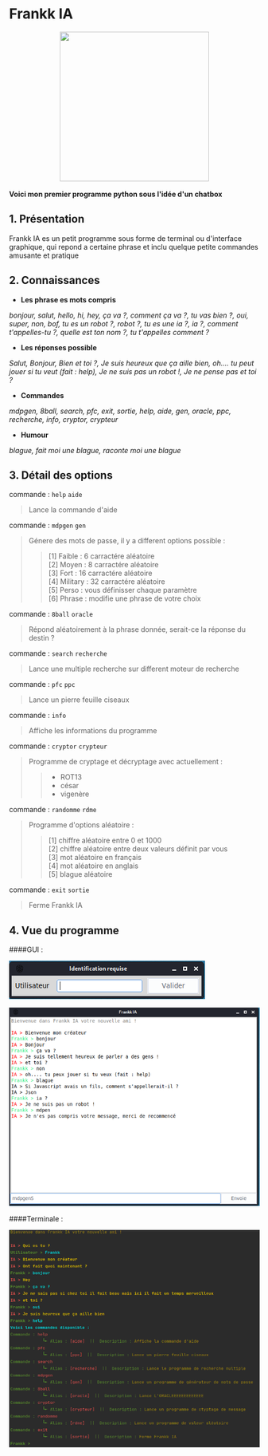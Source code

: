 # Frankk IA

<center><img src="https://frankkdarko.fr/wp-content/uploads/2021/07/pp.jpg" width="300" height="300"></center>

__Voici mon premier programme python sous l'idée d'un chatbox__

## 1. Présentation

Frankk IA es un petit programme sous forme de terminal ou d'interface graphique, qui repond a certaine phrase et inclu
quelque petite commandes amusante et pratique

## 2. Connaissances


* **Les phrase es mots compris**

*bonjour, salut, hello, hi, hey, ça va ?, comment ça va ?, tu vas bien ?, oui, super, non, bof, tu es un robot ?, robot ?, tu es une ia ?, ia ?, comment t'appelles-tu ?, quelle est ton nom ?, tu t'appelles comment ?*

* **Les réponses possible**

*Salut, Bonjour, Bien et toi ?, Je suis heureux que ça aille bien, oh.... tu peut jouer si tu veut (fait : help), Je ne suis pas un robot !, Je ne pense pas et toi ?*


* **Commandes**
   
*mdpgen, 8ball, search, pfc, exit, sortie, help, aide, gen, oracle, ppc, recherche, info, cryptor, crypteur*

* **Humour**
   
*blague, fait moi une blague, raconte moi une blague*

## 3. Détail des options  

commande : `help` `aide`

> Lance la commande d'aide

commande : `mdpgen` `gen`

> Génere des mots de passe, il y a different options possible :
>> [1] Faible : 6 carractére aléatoire  
>> [2] Moyen : 8 carractére aléatoire  
>> [3] Fort : 16 carractére aléatoire  
>> [4] Military : 32 carractére aléatoire  
>> [5] Perso : vous définisser chaque paramètre  
>> [6] Phrase : modifie une phrase de votre choix

commande : `8ball` `oracle`

> Répond aléatoirement à la phrase donnée, serait-ce la réponse du destin ?

commande : `search` `recherche`

> Lance une multiple recherche sur different moteur de recherche

commande : `pfc` `ppc`

> Lance un pierre feuille ciseaux

commande : `info`

> Affiche les informations du programme

commande : `cryptor` `crypteur`

> Programme de cryptage et décryptage avec actuellement :
> > * ROT13  
> > * césar
> > * vigenère

commande : `randomme` `rdme`

> Programme d'options aléatoire : 
> >[1]  chiffre aléatoire entre 0 et 1000  
> >[2]  chiffre aléatoire entre deux valeurs définit par vous  
> >[3]  mot aléatoire en français  
> >[4]  mot aléatoire en anglais  
> >[5]  blague aléatoire  


commande : `exit` `sortie`

> Ferme Frankk IA

## 4. Vue du programme

####GUI :  

![Vue programme en GUI](img/vue/identification_GUI.png)

![Vue programme identification en GUI](img/vue/vue_main_GUI.png)

####Terminale :   

![Vue programme en terminal](img/vue/fkia_terminal.png)